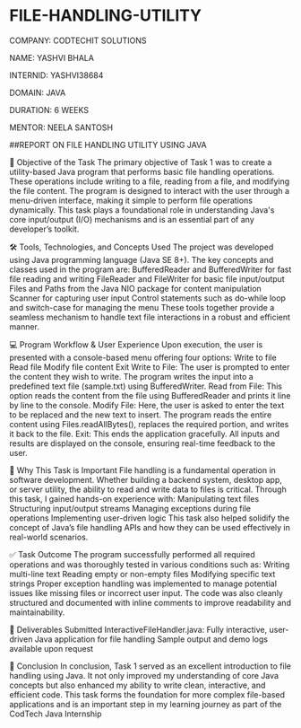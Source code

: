 # FILE-HANDLING-UTILITY
COMPANY: CODTECHIT SOLUTIONS

NAME: YASHVI BHALA

INTERNID: YASHVI38684

DOMAIN: JAVA 

DURATION: 6 WEEKS

MENTOR: NEELA SANTOSH

##REPORT ON FILE HANDLING UTILITY USING JAVA

🧩 Objective of the Task
The primary objective of Task 1 was to create a utility-based Java program that performs basic file handling operations. These operations include writing to a file, reading from a file, and modifying the file content. The program is designed to interact with the user through a menu-driven interface, making it simple to perform file operations dynamically. This task plays a foundational role in understanding Java's core input/output (I/O) mechanisms and is an essential part of any developer’s toolkit.

🛠 Tools, Technologies, and Concepts Used
The project was developed using Java programming language (Java SE 8+). The key concepts and classes used in the program are:
BufferedReader and BufferedWriter for fast file reading and writing
FileReader and FileWriter for basic file input/output
Files and Paths from the Java NIO package for content manipulation
Scanner for capturing user input
Control statements such as do-while loop and switch-case for managing the menu
These tools together provide a seamless mechanism to handle text file interactions in a robust and efficient manner.

💻 Program Workflow & User Experience
Upon execution, the user is presented with a console-based menu offering four options:
Write to file
Read file
Modify file content
Exit
Write to File: The user is prompted to enter the content they wish to write. The program writes the input into a predefined text file (sample.txt) using BufferedWriter.
Read from File: This option reads the content from the file using BufferedReader and prints it line by line to the console.
Modify File: Here, the user is asked to enter the text to be replaced and the new text to insert. The program reads the entire content using Files.readAllBytes(), replaces the required portion, and writes it back to the file.
Exit: This ends the application gracefully.
All inputs and results are displayed on the console, ensuring real-time feedback to the user.

📌 Why This Task is Important
File handling is a fundamental operation in software development. Whether building a backend system, desktop app, or server utility, the ability to read and write data to files is critical. Through this task, I gained hands-on experience with:
Manipulating text files
Structuring input/output streams
Managing exceptions during file operations
Implementing user-driven logic
This task also helped solidify the concept of Java’s file handling APIs and how they can be used effectively in real-world scenarios.

✅ Task Outcome
The program successfully performed all required operations and was thoroughly tested in various conditions such as:
Writing multi-line text
Reading empty or non-empty files
Modifying specific text strings
Proper exception handling was implemented to manage potential issues like missing files or incorrect user input. The code was also cleanly structured and documented with inline comments to improve readability and maintainability.

📁 Deliverables Submitted
InteractiveFileHandler.java: Fully interactive, user-driven Java application for file handling
Sample output and demo logs available upon request

📘 Conclusion
In conclusion, Task 1 served as an excellent introduction to file handling using Java. It not only improved my understanding of core Java concepts but also enhanced my ability to write clean, interactive, and efficient code. This task forms the foundation for more complex file-based applications and is an important step in my learning journey as part of the CodTech Java Internship
